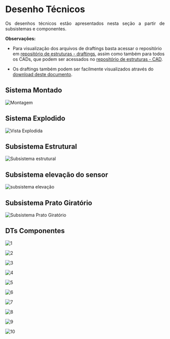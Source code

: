 # Desenho Técnicos

<p style="text-align: justify;">
Os desenhos técnicos estão apresentados nesta seção a partir de subsistemas e componentes.
</p>

**Observações:**
 - Para visualização dos arquivos de draftings basta acessar o repositório em [repositório de estruturas - draftings](https://gitlab.com/lappis-unb/fga-pi2/semestre-2024-1/grupo-08/scanpoint/-/tree/main/docs/estruturas/Draftings), assim como também para todos os CADs, que podem ser acessados no [repositório de estruturas - CAD](https://gitlab.com/lappis-unb/fga-pi2/semestre-2024-1/grupo-08/scanpoint/-/tree/main/docs/estruturas/CAD/Estrutura_CATIA?ref_type=heads).

- Os draftings também podem ser facilmente visualizados através do [download deste documento](https://gitlab.com/lappis-unb/fga-pi2/semestre-2024-1/grupo-08/scanpoint/-/raw/main/docs/estruturas/Draftings/00-Montagem_merged.pdf?inline=false).

## Sistema Montado
![Montagem](../estruturas/imagens/DTs/Montagem-1.png)

## Sistema Explodido
![Vista Explodida](../estruturas/imagens/DTs/Vista_explodida-1.png)

## Subsistema Estrutural

![Subsistema estrutural](../estruturas/imagens/DTs/Subsistemas/Subsistema_estrutural-1.png)

## Subsistema elevação do sensor 

![subsistema elevação](../estruturas/imagens/DTs/Subsistemas/Subsistema_de_elevacao_da_camera-1.png)

## Subsistema Prato Giratório

![Subsistema Prato Giratório](../estruturas/imagens/DTs/Subsistemas/Subsistema_do_prato_giratorio-1.png)

## DTs Componentes 

![1](../estruturas/imagens/DTs/Part/Caixa_eletronica_tampa-1.png)

![2](../estruturas/imagens/DTs/Part/estrutura_aluminio_estrudado-1.png)

![3](../estruturas/imagens/DTs/Part/estrutura_cantoneira_20x20-1.png)

![4](../estruturas/imagens/DTs/Part/Prato_acoplamento-1.png)

![5](../estruturas/imagens/DTs/Part/prato_suporte-1.png)

![6](../estruturas/imagens/DTs/Part/prato_suporte_motor-1.png)

![7](../estruturas/imagens/DTs/Part/trilho_castanha-1.png)

![8](../estruturas/imagens/DTs/Part/trilho_encaixe_camera-1.png)

![9](../estruturas/imagens/DTs/Part/trilho_encaixe_trilho-1.png)

![10](../estruturas/imagens/DTs/Part/trilho_encaixe_trilho_inferior-1.png)


